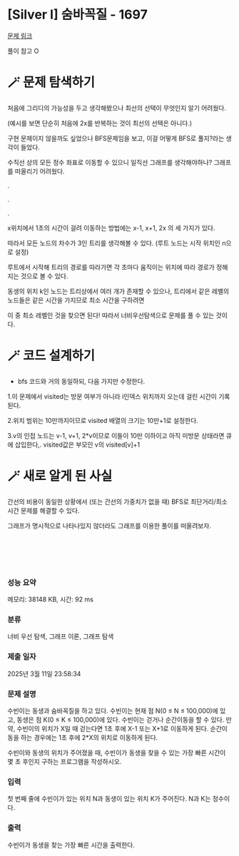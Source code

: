 # [Silver I] 숨바꼭질 - 1697 

[문제 링크](https://www.acmicpc.net/problem/1697) 

풀이 참고 O

# 🪄 문제 탐색하기

처음에 그리디의 가능성을 두고 생각해봤으나 최선의 선택이 무엇인지 알기 어려웠다.

(예시를 보면 단순히 처음에 2x를 반복하는 것이 최선의 선택은 아니다.)

구현 문제이지 않을까도 싶었으나 BFS문제임을 보고, 이걸 어떻게 BFS로 풀지?라는 생각이 들었다.

수직선 상의 모든 정수 좌표로 이동할 수 있으니 일직선 그래프를 생각해야하나? 그래프를 떠올리기 어려웠다.

.

.

.

x위치에서 1초의 시간이 걸려 이동하는 방법에는 x-1, x+1, 2x 의 세 가지가 있다.

따라서 모든 노드의 차수가 3인 트리를 생각해볼 수 있다. (루트 노드는 시작 위치인 n으로 설정)

루트에서 시작해 트리의 경로를 따라가면 각 초마다 움직이는 위치에 따라 경로가 정해지는 것으로 볼 수 있다.

동생의 위치 k인 노드는 트리상에서 여러 개가 존재할 수 있으나, 트리에서 같은 레벨의 노드들은 같은 시간을 가지므로 최소 시간을 구하려면 

이 중 최소 레벨인 것을 찾으면 된다! 따라서 너비우선탐색으로 문제를 풀 수 있는 것이다.

# 🪄 코드 설계하기

- bfs 코드와 거의 동일하되, 다음 가지만 수정한다.

1.이 문제에서 visited는 방문 여부가 아니라 i인덱스 위치까지 오는데 걸린 시간이 기록된다.

2.위치 범위는 10만까지이므로 visited 배열의 크기는 10만+1로 설정한다.

3.v의 인접 노드는 v-1, v+1, 2*v이므로 이들이 10만 이하이고 아직 미방문 상태라면 큐에 삽입한다,. visited값은 부모인 v의 visited[v]+1

# 🪄 새로 알게 된 사실

간선의 비용이 동일한 상황에서 (또는 간선의 가중치가 없을 때) BFS로 최단거리/최소시간 문제를 해결할 수 있다.

그래프가 명시적으로 나타나있지 않더라도 그래프를  이용한 풀이를 떠올려보자.

<br>
<br>
<br>
<br>





### 성능 요약

메모리: 38148 KB, 시간: 92 ms

### 분류

너비 우선 탐색, 그래프 이론, 그래프 탐색

### 제출 일자

2025년 3월 11일 23:58:34

### 문제 설명

<p>수빈이는 동생과 숨바꼭질을 하고 있다. 수빈이는 현재 점 N(0 ≤ N ≤ 100,000)에 있고, 동생은 점 K(0 ≤ K ≤ 100,000)에 있다. 수빈이는 걷거나 순간이동을 할 수 있다. 만약, 수빈이의 위치가 X일 때 걷는다면 1초 후에 X-1 또는 X+1로 이동하게 된다. 순간이동을 하는 경우에는 1초 후에 2*X의 위치로 이동하게 된다.</p>

<p>수빈이와 동생의 위치가 주어졌을 때, 수빈이가 동생을 찾을 수 있는 가장 빠른 시간이 몇 초 후인지 구하는 프로그램을 작성하시오.</p>

### 입력 

 <p>첫 번째 줄에 수빈이가 있는 위치 N과 동생이 있는 위치 K가 주어진다. N과 K는 정수이다.</p>

### 출력 

 <p>수빈이가 동생을 찾는 가장 빠른 시간을 출력한다.</p>

